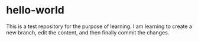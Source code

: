 # hello-world
This is a test repository for the purpose of learning.
I am learning to create a new branch, edit the content, and then finally commit the changes.
